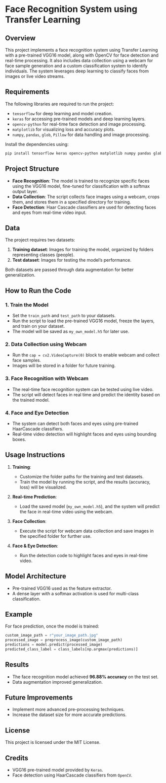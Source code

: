 # Face Recognition System using Transfer Learning

## Overview
This project implements a face recognition system using Transfer Learning with a pre-trained VGG16 model, along with OpenCV for face detection and real-time processing. It also includes data collection using a webcam for face sample generation and a custom classification system to identify individuals. The system leverages deep learning to classify faces from images or live video streams.

## Requirements
The following libraries are required to run the project:

- `tensorflow` for deep learning and model creation.
- `keras` for accessing pre-trained models and deep learning layers.
- `opencv-python` for real-time face detection and image processing.
- `matplotlib` for visualizing loss and accuracy plots.
- `numpy`, `pandas`, `glob`, `Pillow` for data handling and image processing.

Install the dependencies using:
```bash
pip install tensorflow keras opencv-python matplotlib numpy pandas glob pillow
```

## Project Structure
- **Face Recognition**: The model is trained to recognize specific faces using the VGG16 model, fine-tuned for classification with a softmax output layer. 
- **Data Collection**: The script collects face images using a webcam, crops them, and stores them in a specified directory for training.
- **Face Detection**: Haar Cascade classifiers are used for detecting faces and eyes from real-time video input.

## Data
The project requires two datasets:
1. **Training dataset**: Images for training the model, organized by folders representing classes (people).
2. **Test dataset**: Images for testing the model’s performance.

Both datasets are passed through data augmentation for better generalization.

## How to Run the Code
### 1. Train the Model
- Set the `train_path` and `test_path` to your datasets.
- Run the script to load the pre-trained VGG16 model, freeze the layers, and train on your dataset.
- The model will be saved as `my_own_model.h5` for later use.

### 2. Data Collection using Webcam
- Run the `cap = cv2.VideoCapture(0)` block to enable webcam and collect face samples. 
- Images will be stored in a folder for future training.

### 3. Face Recognition with Webcam
- The real-time face recognition system can be tested using live video. 
- The script will detect faces in real time and predict the identity based on the trained model.

### 4. Face and Eye Detection
- The system can detect both faces and eyes using pre-trained HaarCascade classifiers. 
- Real-time video detection will highlight faces and eyes using bounding boxes.

## Usage Instructions
1. **Training**: 
   - Customize the folder paths for the training and test datasets.
   - Train the model by running the script, and the results (accuracy, loss) will be visualized.

2. **Real-time Prediction**:
   - Load the saved model (`my_own_model.h5`), and the system will predict the face in real-time video using the webcam.

3. **Face Collection**:
   - Execute the script for webcam data collection and save images in the specified folder for further use.

4. **Face & Eye Detection**:
   - Run the detection code to highlight faces and eyes in real-time video.

## Model Architecture
- Pre-trained VGG16 used as the feature extractor.
- A dense layer with a softmax activation is used for multi-class classification.
  
## Example
For face prediction, once the model is trained:
```python
custom_image_path = r"your_image_path.jpg"
processed_image = preprocess_image(custom_image_path)
predictions = model.predict(processed_image)
predicted_class_label = class_labels[np.argmax(predictions)]
```

## Results
- The face recognition model achieved **96.88% accuracy** on the test set.
- Data augmentation improved generalization.
  
## Future Improvements
- Implement more advanced pre-processing techniques.
- Increase the dataset size for more accurate predictions.
  
## License
This project is licensed under the MIT License.

## Credits
- VGG16 pre-trained model provided by `Keras`.
- Face detection using HaarCascade classifiers from `OpenCV`.
